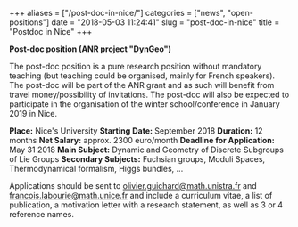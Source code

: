+++
aliases = ["/post-doc-in-nice/"]
categories = ["news", "open-positions"]
date = "2018-05-03 11:24:41"
slug = "post-doc-in-nice"
title = "Postdoc in Nice"
+++

**Post-doc position (ANR project "DynGeo")**

The post-doc position is a pure research position without mandatory
teaching (but teaching could be organised, mainly for French speakers).
The post-doc will be part of the ANR grant and as such will benefit from
travel money/possibility of invitations. The post-doc will also be
expected to participate in the organisation of the winter
school/conference in January 2019 in Nice.

**Place:** Nice's University **Starting Date:** September 2018
**Duration:** 12 months **Net Salary:** approx. 2300 euro/month
**Deadline for Application:** May 31 2018 **Main Subject:** Dynamic and
Geometry of Discrete Subgroups of Lie Groups **Secondary Subjects:**
Fuchsian groups, Moduli Spaces, Thermodynamical formalism, Higgs
bundles, ...

Applications should be sent to [olivier.guichard@math.unistra.fr](olivier.guichard@math.unistra.fr) and
[francois.labourie@math.unice.fr](francois.labourie@math.unice.fr) and include a curriculum vitae, a list
of publication, a motivation letter with a research statement, as well
as 3 or 4 reference names.
